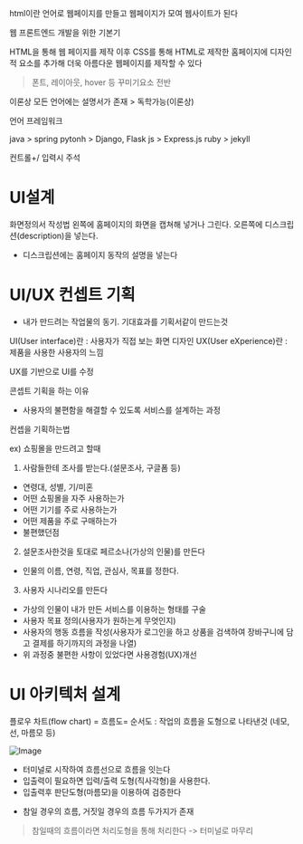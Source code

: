 html이란 언어로 웹페이지를 만들고 웹페이지가 모여 웹사이트가 된다

웹 프론트엔드 개발을 위한 기본기

HTML을 통해 웹 페이지를 제작
이후 CSS를 통해 HTML로 제작한 홈페이지에 디자인적 요소를 추가해 더욱 아름다운 웹페이지를 제작할 수 있다
> 폰트, 레이아웃, hover 등 꾸미기요소 전반

이론상 모든 언어에는 설명서가 존재 > 독학가능(이론상)

언어      프레임워크

java    > spring
pytonh  > Django, Flask
js      > Express.js
ruby    > jekyll

컨트롤+/ 입력시 주석 

# UI설계

화면정의서 작성법
왼쪽에 홈페이지의 화면을 캡쳐해 넣거나 그린다.
오른쪽에 디스크립션(description)을 넣는다.
- 디스크립션에는 홈페이지 동작의 설명을 넣는다

# UI/UX 컨셉트 기획
- 내가 만드려는 작업물의 동기. 기대효과를 기획서같이 만드는것

UI(User interface)란 : 사용자가 직접 보는 화면 디자인
UX(User eXperience)란 : 제품을 사용한 사용자의 느낌

UX를 기반으로 UI를 수정

콘셉트 기획을 하는 이유
- 사용자의 불편함을 해결할 수 있도록 서비스를 설계하는 과정

컨셉을 기획하는법

ex) 쇼핑몰을 만드려고 할때
1. 사람들한테 조사를 받는다.(설문조사, 구글폼 등)
- 연령대, 성별, 기/미혼
- 어떤 쇼핑몰을 자주 사용하는가
- 어떤 기기를 주로 사용하는가
- 어떤 제품을 주로 구매하는가
- 불편했던점

2. 설문조사한것을 토대로 페르소나(가상의 인물)를 만든다
- 인물의 이름, 연령, 직업, 관심사, 목표를 정한다.

3. 사용자 시나리오를 만든다
- 가상의 인물이 내가 만든 서비스를 이용하는 형태를 구술
- 사용자 목표 정의(사용자가 원하는게 무엇인지)
- 사용자의 행동 흐름을 작성(사용자가 로그인을 하고 상품을 검색하여 장바구니에 담고 결제를 하기까지의 과정을 나열)
- 위 과정중 불편한 사항이 있었다면 사용경험(UX)개선 

# UI 아키텍처 설계

플로우 차트(flow chart) = 흐름도= 순서도 : 작업의 흐름을 도형으로 나타낸것 (네모, 선, 마름모 등)

![Image](https://github.com/user-attachments/assets/7d6da5ab-bff4-4a89-9716-fe375da0d4b9)

- 터미널로 시작하여 흐름선으로 흐름을 잇는다
- 입출력이 필요하면 입력/출력 도형(직사각형)을 사용한다.
- 입출력후 판단도형(마름모)을 이용하여 검증한다
 * 참일 경우의 흐름, 거짓일 경우의 흐름 두가지가 존재
> 참일때의 흐름이라면 처리도형을 통해 처리한다 -> 터미널로 마무리
